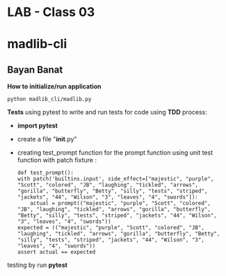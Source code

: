 # LAB - Class 03
# madlib-cli


## Bayan Banat


**How to initialize/run application**

    python madlib_cli/madlib.py



**Tests**
using pytest to write and run tests for code
using **TDD** process:

- **import pytest**
- create a file  "__init__.py"
- creating test_prompt function for the prompt function using unit test function with patch fixture :
    
    ```
   def test_prompt():
    with patch('builtins.input', side_effect=["majestic", "purple", "Scott", "colored", "JB", "laughing", "tickled", "arrows", "gorilla", "butterfly", "Betty", "silly", "tests", "striped", "jackets", "44", "Wilson", "3", "leaves", "4", "swords"]):
        actual = prompt(("majestic", "purple", "Scott", "colored", "JB", "laughing", "tickled", "arrows", "gorilla", "butterfly", "Betty", "silly", "tests", "striped", "jackets", "44", "Wilson", "3", "leaves", "4", "swords"))
    expected = (("majestic", "purple", "Scott", "colored", "JB", "laughing", "tickled", "arrows", "gorilla", "butterfly", "Betty", "silly", "tests", "striped", "jackets", "44", "Wilson", "3", "leaves", "4", "swords"))
    assert actual == expected
    ```
testing by run **pytest**


 

